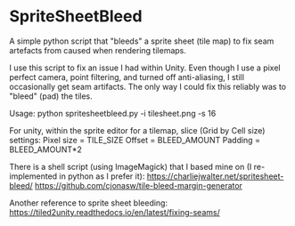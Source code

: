 # SpriteSheetBleed
A simple python script that "bleeds" a sprite sheet (tile map) to fix seam artefacts from caused when rendering tilemaps.

I use this script to fix an issue I had within Unity. Even though I use a pixel perfect camera, point filtering, and turned off anti-aliasing, I still occasionally get seam artifacts. The only way I could fix this reliably was to "bleed" (pad) the tiles. 

Usage:
python spritesheetbleed.py -i tilesheet.png -s 16

For unity, within the sprite editor for a tilemap, slice (Grid by Cell size) settings:
Pixel size = TILE_SIZE
Offset = BLEED_AMOUNT
Padding = BLEED_AMOUNT*2

There is a shell script (using ImageMagick) that I based mine on (I re-implemented in python as I prefer it):
https://charliejwalter.net/spritesheet-bleed/
https://github.com/cjonasw/tile-bleed-margin-generator

Another reference to sprite sheet bleeding:
https://tiled2unity.readthedocs.io/en/latest/fixing-seams/

